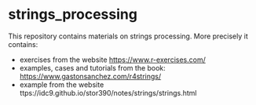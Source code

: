 # strings_processing

This repository contains materials on strings processing. More precisely it contains:

* exercises from the website https://www.r-exercises.com/
* examples, cases and tutorials from the book: https://www.gastonsanchez.com/r4strings/
* example from the website  ttps://idc9.github.io/stor390/notes/strings/strings.html